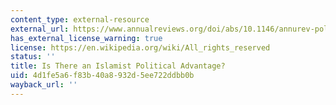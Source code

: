 ```yaml
---
content_type: external-resource
external_url: https://www.annualreviews.org/doi/abs/10.1146/annurev-polisci-071112-221207
has_external_license_warning: true
license: https://en.wikipedia.org/wiki/All_rights_reserved
status: ''
title: Is There an Islamist Political Advantage?
uid: 4d1fe5a6-f83b-40a8-932d-5ee722ddbb0b
wayback_url: ''
---
```

